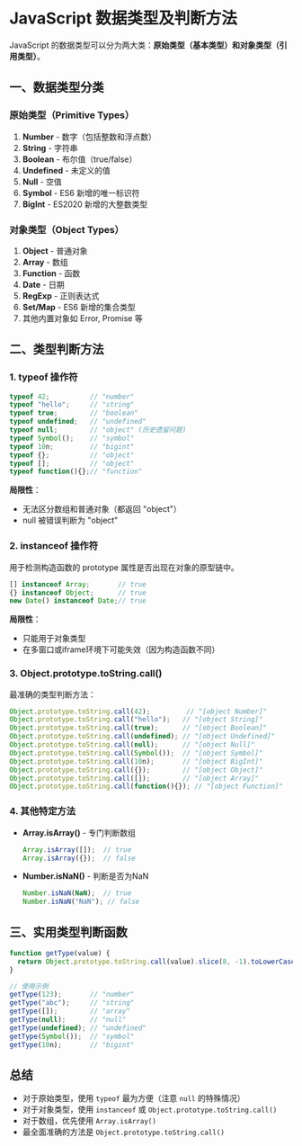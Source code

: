 # JavaScript 数据类型及判断方法

JavaScript 的数据类型可以分为两大类：**原始类型（基本类型）**和**对象类型（引用类型）**。

## 一、数据类型分类

### 原始类型（Primitive Types）
1. **Number** - 数字（包括整数和浮点数）
2. **String** - 字符串
3. **Boolean** - 布尔值（true/false）
4. **Undefined** - 未定义的值
5. **Null** - 空值
6. **Symbol** - ES6 新增的唯一标识符
7. **BigInt** - ES2020 新增的大整数类型

### 对象类型（Object Types）
1. **Object** - 普通对象
2. **Array** - 数组
3. **Function** - 函数
4. **Date** - 日期
5. **RegExp** - 正则表达式
6. **Set/Map** - ES6 新增的集合类型
7. 其他内置对象如 Error, Promise 等

## 二、类型判断方法

### 1. typeof 操作符
```javascript
typeof 42;          // "number"
typeof "hello";     // "string"
typeof true;        // "boolean"
typeof undefined;   // "undefined"
typeof null;        // "object" (历史遗留问题)
typeof Symbol();    // "symbol"
typeof 10n;         // "bigint"
typeof {};          // "object"
typeof [];          // "object"
typeof function(){};// "function"
```

**局限性**：
- 无法区分数组和普通对象（都返回 "object"）
- null 被错误判断为 "object"

### 2. instanceof 操作符
用于检测构造函数的 prototype 属性是否出现在对象的原型链中。

```javascript
[] instanceof Array;       // true
{} instanceof Object;      // true
new Date() instanceof Date;// true
```

**局限性**：
- 只能用于对象类型
- 在多窗口或iframe环境下可能失效（因为构造函数不同）

### 3. Object.prototype.toString.call()
最准确的类型判断方法：

```javascript
Object.prototype.toString.call(42);         // "[object Number]"
Object.prototype.toString.call("hello");   // "[object String]"
Object.prototype.toString.call(true);      // "[object Boolean]"
Object.prototype.toString.call(undefined); // "[object Undefined]"
Object.prototype.toString.call(null);      // "[object Null]"
Object.prototype.toString.call(Symbol());  // "[object Symbol]"
Object.prototype.toString.call(10n);       // "[object BigInt]"
Object.prototype.toString.call({});        // "[object Object]"
Object.prototype.toString.call([]);        // "[object Array]"
Object.prototype.toString.call(function(){}); // "[object Function]"
```

### 4. 其他特定方法
- **Array.isArray()** - 专门判断数组
  ```javascript
  Array.isArray([]);  // true
  Array.isArray({});  // false
  ```

- **Number.isNaN()** - 判断是否为NaN
  ```javascript
  Number.isNaN(NaN);  // true
  Number.isNaN("NaN"); // false
  ```

## 三、实用类型判断函数

```javascript
function getType(value) {
  return Object.prototype.toString.call(value).slice(8, -1).toLowerCase();
}

// 使用示例
getType(123);       // "number"
getType("abc");     // "string"
getType([]);        // "array"
getType(null);      // "null"
getType(undefined); // "undefined"
getType(Symbol());  // "symbol"
getType(10n);       // "bigint"
```

## 总结

- 对于原始类型，使用 `typeof` 最为方便（注意 `null` 的特殊情况）
- 对于对象类型，使用 `instanceof` 或 `Object.prototype.toString.call()`
- 对于数组，优先使用 `Array.isArray()`
- 最全面准确的方法是 `Object.prototype.toString.call()`
